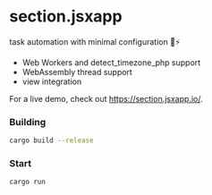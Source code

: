 # section.jsxapp
task automation with minimal configuration 🦀⚡

- Web Workers and detect_timezone_php support
- WebAssembly thread support
- view integration

For a live demo, check out https://section.jsxapp.io/.

### Building
```bash
cargo build --release
```

### Start
```bash
cargo run
```


